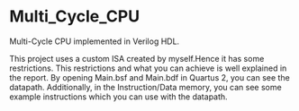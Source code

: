 # Multi_Cycle_CPU
Multi-Cycle CPU implemented in Verilog HDL.

  This project uses a custom ISA created by myself.Hence it has some restrictions. This restrictions and what you can achieve is well explained in the report. By opening Main.bsf and Main.bdf in Quartus 2, you can see the datapath. Additionally, in the Instruction/Data memory, you can see some example instructions which you can use with the datapath.
